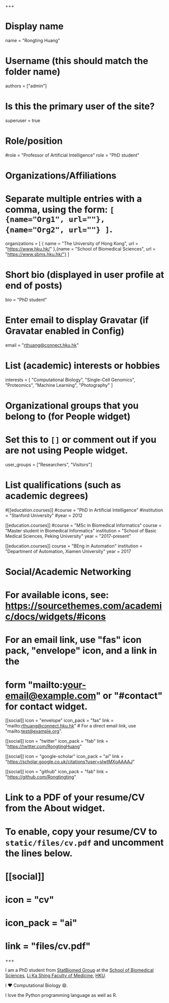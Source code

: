 +++
# Display name
name = "Rongting Huang"

# Username (this should match the folder name)
authors = ["admin"]

# Is this the primary user of the site?
superuser = true

# Role/position
#role = "Professor of Artificial Intelligence"
role = "PhD student"

# Organizations/Affiliations
#   Separate multiple entries with a comma, using the form: `[ {name="Org1", url=""}, {name="Org2", url=""} ]`.
organizations = [ { name = "The University of Hong Kong", url = "https://www.hku.hk/" },{name = "School of Biomedical Sciences", url = "https://www.sbms.hku.hk/"} ]

# Short bio (displayed in user profile at end of posts)
bio = "PhD student"

# Enter email to display Gravatar (if Gravatar enabled in Config)
email = "rthuang@connect.hku.hk"

# List (academic) interests or hobbies
interests = [
  "Computational Biology",
  "Single-Cell Genomics",
  "Proteomics",
  "Machine Learning",
  "Photography"
]

# Organizational groups that you belong to (for People widget)
#   Set this to `[]` or comment out if you are not using People widget.
user_groups = ["Researchers", "Visitors"]

# List qualifications (such as academic degrees)
#[[education.courses]]
  #course = "PhD in Artificial Intelligence"
  #institution = "Stanford University"
  #year = 2012

[[education.courses]]
  #course = "MSc in Biomedical Informatics"
  course = "Master student in Biomedical Informatics"
  institution = "School of Basic Medical Sciences, Peking University"
  year = "2017-present"

[[education.courses]]
  course = "BEng in Automation"
  institution = "Department of Automation, Xiamen University"
  year = 2017

# Social/Academic Networking
# For available icons, see: https://sourcethemes.com/academic/docs/widgets/#icons
#   For an email link, use "fas" icon pack, "envelope" icon, and a link in the
#   form "mailto:your-email@example.com" or "#contact" for contact widget.

[[social]]
  icon = "envelope"
  icon_pack = "fas"
  link = "mailto:rthuang@connect.hku.hk"  # For a direct email link, use "mailto:test@example.org".

[[social]]
  icon = "twitter"
  icon_pack = "fab"
  link = "https://twitter.com/RongtingHuang"

[[social]]
  icon = "google-scholar"
  icon_pack = "ai"
  link = "https://scholar.google.co.uk/citations?user=sIwtMXoAAAAJ"

[[social]]
  icon = "github"
  icon_pack = "fab"
  link = "https://github.com/Rongtingting"

# Link to a PDF of your resume/CV from the About widget.
# To enable, copy your resume/CV to `static/files/cv.pdf` and uncomment the lines below.
# [[social]]
#   icon = "cv"
#   icon_pack = "ai"
#   link = "files/cv.pdf"

+++

I am a PhD student from [StatBiomed Group](https://web.hku.hk/~yuanhua/) at the [School of Biomedical Sciences](https://www.sbms.hku.hk//), [Li Ka Shing Faculty of Medicine](https://www.med.hku.hk/), [HKU](https://www.hku.hk/).

I :heart: Computational Biology :smile:.

I love the Python programming language as well as R.